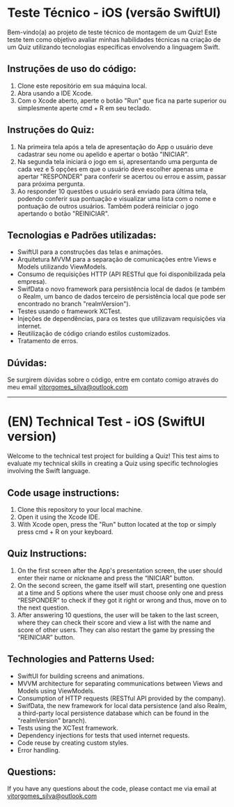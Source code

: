 # Teste Técnico - iOS (versão SwiftUI)

Bem-vindo(a) ao projeto de teste técnico de montagem de um Quiz! Este teste tem como objetivo avaliar minhas habilidades técnicas na criação de um Quiz utilizando tecnologias específicas envolvendo a linguagem Swift.

## Instruções de uso do código:

1. Clone este repositório em sua máquina local.
2. Abra usando a IDE Xcode.
3. Com o Xcode aberto, aperte o botão "Run" que fica na parte superior ou simplesmente aperte cmd + R em seu teclado.

## Instruções do Quiz:

1. Na primeira tela após a tela de apresentação do App o usuário deve cadastrar seu nome ou apelido e apertar o botão "INICIAR".
2. Na segunda tela iniciará o jogo em si, apresentando uma pergunta de cada vez e 5 opções em que o usuário deve escolher apenas uma e apertar "RESPONDER" para conferir se acertou ou errou e assim, passar para próxima pergunta.
3. Ao responder 10 questões o usuário será enviado para última tela, podendo conferir sua pontuação e visualizar uma lista com o nome e pontuação de outros usuários. Também poderá reiniciar o jogo apertando o botão "REINICIAR".

## Tecnologias e Padrões utilizadas:

- SwiftUI para a construções das telas e animações.
- Arquitetura MVVM para a separação de comunicações entre Views e Models utilizando ViewModels.
- Consumo de requisições HTTP (API RESTful que foi disponibilizada pela empresa).
- SwifData o novo framework para persistência local de dados (e também o Realm, um banco de dados terceiro de persistência local que pode ser encontrado no branch "realmVersion").
- Testes usando o framework XCTest.
- Injeções de dependências, para os testes que utilizavam requisições via internet.
- Reutilização de código criando estilos customizados.
- Tratamento de erros.

## Dúvidas:

Se surgirem dúvidas sobre o código, entre em contato comigo através do meu email vitorgomes_silva@outlook.com

---

# (EN) Technical Test - iOS (SwiftUI version)

Welcome to the technical test project for building a Quiz! This test aims to evaluate my technical skills in creating a Quiz using specific technologies involving the Swift language.

## Code usage instructions:

1. Clone this repository to your local machine.
2. Open it using the Xcode IDE.
3. With Xcode open, press the "Run" button located at the top or simply press cmd + R on your keyboard.

## Quiz Instructions:

1. On the first screen after the App's presentation screen, the user should enter their name or nickname and press the “INICIAR” button.
2. On the second screen, the game itself will start, presenting one question at a time and 5 options where the user must choose only one and press “RESPONDER” to check if they got it right or wrong and thus, move on to the next question.
3. After answering 10 questions, the user will be taken to the last screen, where they can check their score and view a list with the name and score of other users. They can also restart the game by pressing the “REINICIAR” button.

## Technologies and Patterns Used:

- SwiftUI for building screens and animations.
- MVVM architecture for separating communications between Views and Models using ViewModels.
- Consumption of HTTP requests (RESTful API provided by the company).
- SwifData, the new framework for local data persistence (and also Realm, a third-party local persistence database which can be found in the "realmVersion" branch).
- Tests using the XCTest framework.
- Dependency injections for tests that used internet requests.
- Code reuse by creating custom styles.
- Error handling.

## Questions:

If you have any questions about the code, please contact me via email at vitorgomes_silva@outlook.com
